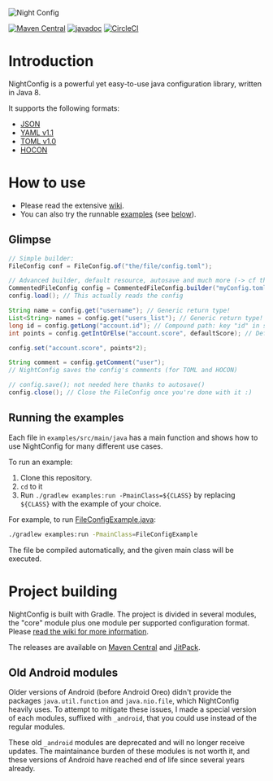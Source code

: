 ![Night Config](logo.png)

[![Maven Central](https://img.shields.io/maven-central/v/com.stardevllc.night-config/core.svg)](https://central.sonatype.com/search?q=g%3Acom.stardevllc.night-config)
[![javadoc](https://javadoc.io/badge2/com.stardevllc.night-config/core/javadoc.svg)](https://javadoc.io/doc/com.stardevllc.night-config/core)
[![CircleCI](https://dl.circleci.com/status-badge/img/gh/TheElectronWill/night-config/tree/master.svg?style=svg)](https://dl.circleci.com/status-badge/redirect/gh/TheElectronWill/night-config/tree/master)

# Introduction

NightConfig is a powerful yet easy-to-use java configuration library, written in Java 8.

It supports the following formats:
- [JSON](https://www.json.org/)
- [YAML v1.1](https://yaml.org/)
- [TOML v1.0](https://github.com/toml-lang/toml)
- [HOCON](https://github.com/typesafehub/config/blob/master/HOCON.md)

# How to use

- Please read the extensive [wiki](https://github.com/TheElectronWill/Night-Config/wiki).
- You can also try the runnable [examples](examples/src/main/java) (see [below](#running-the-examples)).

## Glimpse

```java
// Simple builder:
FileConfig conf = FileConfig.of("the/file/config.toml");

// Advanced builder, default resource, autosave and much more (-> cf the wiki)
CommentedFileConfig config = CommentedFileConfig.builder("myConfig.toml").defaultResource("defaultConfig.toml").autosave().build();
config.load(); // This actually reads the config

String name = config.get("username"); // Generic return type!
List<String> names = config.get("users_list"); // Generic return type!
long id = config.getLong("account.id"); // Compound path: key "id" in subconfig "account"
int points = config.getIntOrElse("account.score", defaultScore); // Default value

config.set("account.score", points*2);

String comment = config.getComment("user");
// NightConfig saves the config's comments (for TOML and HOCON)

// config.save(); not needed here thanks to autosave()
config.close(); // Close the FileConfig once you're done with it :)
```

## Running the examples

Each file in `examples/src/main/java` has a main function and shows how to use NightConfig for many different use cases.

To run an example:
1. Clone this repository.
2. `cd` to it
3. Run `./gradlew examples:run -PmainClass=${CLASS}` by replacing `${CLASS}` with the example of your choice.

For example, to run [FileConfigExample.java](examples/src/main/java/FileConfigExample.java):
```sh
./gradlew examples:run -PmainClass=FileConfigExample
```

The file be compiled automatically, and the given main class will be executed.

# Project building

NightConfig is built with Gradle. The project is divided in several modules, the "core" module plus one module per supported configuration format. Please [read the wiki for more information](https://github.com/TheElectronWill/Night-Config/wiki/Modules-and-dependencies).

The releases are available on [Maven Central](https://search.maven.org/search?q=com.stardevllc.night-config) and [JitPack](https://jitpack.io/#TheElectronWill/Night-Config).

## Old Android modules

Older versions of Android (before Android Oreo) didn't provide the packages `java.util.function` and `java.nio.file`, which NightConfig heavily uses.
To attempt to mitigate these issues, I made a special version of each modules, suffixed with `_android`, that you could use instead of the regular modules.

These old `_android` modules are deprecated and will no longer receive updates.
The maintainance burden of these modules is not worth it, and these versions of Android have reached end of life since several years already.
